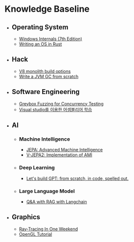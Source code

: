 # Knowledge Baseline

  * ## Operating System
 
    - [Windows Internals (7th Edition)](https://learn.microsoft.com/en-us/sysinternals/resources/windows-internals)
    - [Writing an OS in Rust](https://os.phil-opp.com/ko/)
      
  * ## Hack
    
    - [V8 monolith build options](https://github.com/newkjs/v8-monolith-builds)
    - [Write a JVM GC from scratch](https://shipilev.net/jvm/diy-gc/)
      
  * ## Software Engineering

    - [Greybox Fuzzing for Concurrency Testing](https://dl.acm.org/doi/10.1145/3620665.3640389)
    - [Visual studio를 이용한 어셈블리어 학습](https://www.youtube.com/watch?v=cEnpeDMAw_Y)
      
  * ## AI

    + ### Machine Intelligence
      
      - [JEPA: Advanced Machine Intelligence](https://ai.meta.com/research/publications/revisiting-feature-prediction-for-learning-visual-representations-from-video/)
      - [V-JEPA2: Implementation of AMI](https://ai.meta.com/vjepa/)
    
    + ### Deep Learning
      - [Let's build GPT: from scratch, in code, spelled out.](https://youtu.be/kCc8FmEb1nY?si=tkQTUXFrtItrJQEG)
    
    + ### Large Language Model
      - [Q&A with RAG with Langchain](https://python.langchain.com/v0.1/docs/use_cases/question_answering/)

  * ## Graphics
  
    - [Ray-Tracing In One Weekend](https://raytracing.github.io/books/RayTracingTheNextWeek.html)
    - [OpenGL Tutorial](https://opengl-tutorial.org/)

    


